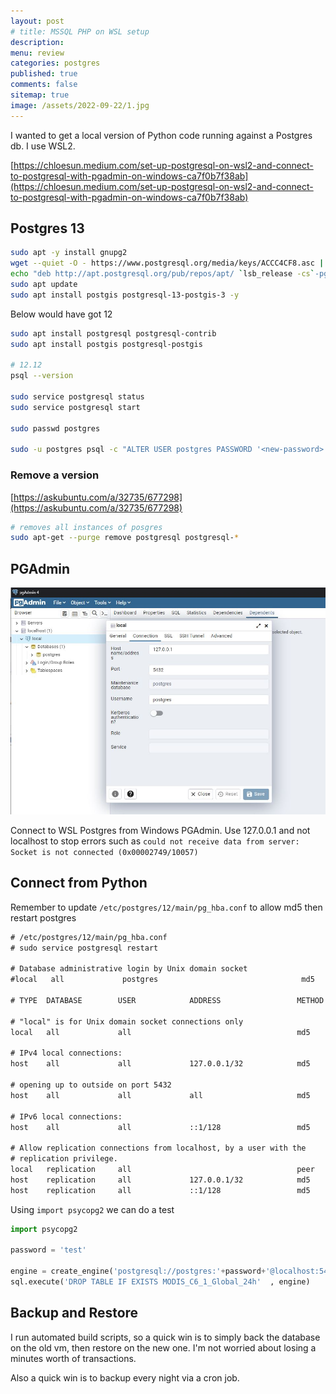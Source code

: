 ```yaml
---
layout: post
# title: MSSQL PHP on WSL setup
description: 
menu: review
categories: postgres
published: true 
comments: false     
sitemap: true
image: /assets/2022-09-22/1.jpg
---
```


<!-- [![alt text](/assets/2021-10-22/email-cover.jpg "email"){:width="800px"}](/assets/2021-10-22/email-cover.jpg) -->
<!-- [![alt text](/assets/2021-10-22/email-cover.jpg "Thanks to Solen Feyissa on unsplash - https://unsplash.com/@solenfeyissa")](https://unsplash.com/@solenfeyissa) -->


<!-- [![alt text](/assets/2021-12-21/desk.jpg "email")](/assets/2021-12-21/desk.jpg) -->

<!-- [![alt text](/assets/2022-09-15/fire-map.jpg "email")](/assets/2022-09-15/fire-map.jpg) -->

<!-- [![alt text](/assets/2022-09-15/cookie.jpg "email")](/assets/2022-09-15/cookie.jpg) -->


I wanted to get a local version of Python code running against a Postgres db. I use WSL2.

[https://chloesun.medium.com/set-up-postgresql-on-wsl2-and-connect-to-postgresql-with-pgadmin-on-windows-ca7f0b7f38ab](https://chloesun.medium.com/set-up-postgresql-on-wsl2-and-connect-to-postgresql-with-pgadmin-on-windows-ca7f0b7f38ab)

## Postgres 13

```bash
sudo apt -y install gnupg2
wget --quiet -O - https://www.postgresql.org/media/keys/ACCC4CF8.asc | sudo apt-key add -
echo "deb http://apt.postgresql.org/pub/repos/apt/ `lsb_release -cs`-pgdg main" |sudo tee  /etc/apt/sources.list.d/pgdg.list
sudo apt update
sudo apt install postgis postgresql-13-postgis-3 -y
```

Below would have got 12

```bash
sudo apt install postgresql postgresql-contrib
sudo apt install postgis postgresql-postgis 

# 12.12
psql --version

sudo service postgresql status
sudo service postgresql start

sudo passwd postgres

sudo -u postgres psql -c "ALTER USER postgres PASSWORD '<new-password>';"
```

### Remove a version

[https://askubuntu.com/a/32735/677298](https://askubuntu.com/a/32735/677298)

```bash
# removes all instances of posgres
sudo apt-get --purge remove postgresql postgresql-*
```

## PGAdmin

[![alt text](/assets/2022-10-12/1.jpg "email")](/assets/2022-10-12/1.jpg)

Connect to WSL Postgres from Windows PGAdmin. Use 127.0.0.1 and not localhost to stop errors such as `could not receive data from server: Socket is not connected (0x00002749/10057)`

## Connect from Python

Remember to update `/etc/postgres/12/main/pg_hba.conf` to allow md5 then restart postgres


```txt
# /etc/postgres/12/main/pg_hba.conf
# sudo service postgresql restart

# Database administrative login by Unix domain socket
#local   all             postgres                                md5

# TYPE  DATABASE        USER            ADDRESS                 METHOD

# "local" is for Unix domain socket connections only
local   all             all                                     md5

# IPv4 local connections:
host    all             all             127.0.0.1/32            md5

# opening up to outside on port 5432
host    all             all             all                     md5

# IPv6 local connections:
host    all             all             ::1/128                 md5

# Allow replication connections from localhost, by a user with the
# replication privilege.
local   replication     all                                     peer
host    replication     all             127.0.0.1/32            md5
host    replication     all             ::1/128                 md5
```

Using `import psycopg2` we can do a test

```python
import psycopg2

password = 'test'

engine = create_engine('postgresql://postgres:'+password+'@localhost:5432/nasafiremap')
sql.execute('DROP TABLE IF EXISTS MODIS_C6_1_Global_24h'  , engine)
```

## Backup and Restore

I run automated build scripts, so a quick win is to simply back the database on the old vm, then restore on the new one. I'm not worried about losing a minutes worth of transactions.

Also a quick win is to backup every night via a cron job.

```bash

```